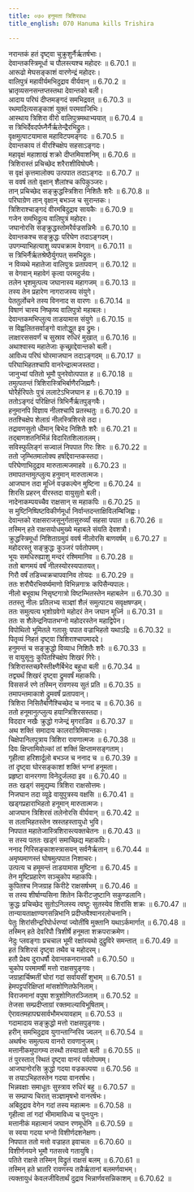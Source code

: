 ```yaml
---
title: ०७० हनुमता त्रिशिरवधः
title_english: 070 Hanuma kills Trishira

---
```



नरान्तकं हतं दृष्ट्वा चुक्रुशुर्नैर्ऋतर्षभाः।  
देवान्तकस्त्रिमूर्धा च पौलस्त्यश्च महोदरः ॥ 6.70.1 ॥   
आरूढो मेघसङ्काशं वारणेन्द्रं महोदरः।  
वालिपुत्रं महावीर्यमभिदुद्राव वीर्यवान् ॥ 6.70.2 ॥   
भ्रातृव्यसनसन्तप्तस्तथा देवान्तको बली।  
आदाय परिघं दीप्तमङ्गदं समभिद्रवत् ॥ 6.70.3 ॥   
रथमादित्यसङ्काशं युक्तं परमवाजिभिः।  
आस्थाय त्रिशिरा वीरो वालिपुत्रमथाभ्ययात् ॥ 6.70.4 ॥   
स त्रिभिर्देवदर्पघ्नैर्नैर्ऋतेन्द्रैरभिद्रुतः।  
वृक्षमुत्पाटयामास महाविटपमङ्गदः ॥ 6.70.5 ॥   
देवान्तकाय तं वीरश्चिक्षेप सहसाऽङ्गदः।  
महावृक्षं महाशाखं शक्रो दीप्तमिवाशनिम् ॥ 6.70.6 ॥   
त्रिशिरास्तं प्रचिच्छेद शरैराशीविषोपमैः।  
स वृक्षं कृत्तमालोक्य उत्पपात तदाऽङ्गदः ॥ 6.70.7 ॥   
स ववर्ष ततो वृक्षान् शैलांश्च कपिकुञ्जरः।  
तान् प्रचिच्छेद सङ्क्रुद्धस्त्रिशिरा निशितैः शरैः ॥ 6.70.8 ॥   
परिघाग्रेण तान् वृक्षान् बभञ्ज च सुरान्तकः।  
त्रिशिराश्चाङ्गदं वीरमबिदुद्राव सायकैः ॥ 6.70.9 ॥   
गजेन समभिद्रुत्य वालिपुत्रं महोदरः।  
जघानोरसि सङ्क्रुद्धस्तोमरैर्वज्रसन्निभैः ॥ 6.70.10 ॥   
देवान्तकश्च सङ्क्रुद्धः परिघेण तदाऽङ्गदम्।  
उपगम्याभिहत्याशु व्यपचक्राम वेगवान् ॥ 6.70.11 ॥   
स त्रिभिर्नैर्ऋतश्रेष्ठैर्युगपत् समभिद्रुतः।  
न विव्यथे महातेजा वालिपुत्रः प्रतापवान् ॥ 6.70.12 ॥   
स वेगवान् महावेगं कृत्वा परमदुर्जयः।  
तलेन भृशमुत्पत्य जघानास्य महागजम् ॥ 6.70.13 ॥   
तस्य तेन प्रहारेण नागराजस्य संयुगे।  
पेततुर्लोचने तस्य विननाद स वारणः ॥ 6.70.14 ॥   
विषाणं चास्य निष्कृष्य वालिपुत्रो महाबलः।  
देवान्तकमभिप्लुत्य ताडयामास संयुगे ॥ 6.70.15 ॥   
स विह्वलितसर्वाङ्गो वातोद्धूत इव द्रुमः।  
लाक्षारससवर्णं च सुस्राव रुधिरं मुखात् ॥ 6.70.16 ॥   
अथाश्वास्य महातेजाः कृच्छ्राद्देवान्तको बली।  
आविध्य परिघं घोरमाजघान तदाऽङ्गदम् ॥ 6.70.17 ॥   
परिघाभिहतश्चापि वानरेन्द्रात्मजस्तदा।  
जानुभ्यां पतितो भूमौ पुनरेवोत्पपात ह ॥ 6.70.18 ॥   
तमुत्पतन्तं त्रिशिरास्त्रिभिर्बाणैरजिह्मगैः।  
घोरैर्हरिपतेः पुत्रं ललाटेऽभिजघान ह ॥ 6.70.19 ॥   
ततोऽङ्गदं परिक्षिप्तं त्रिभिर्नैर्ऋतपुङ्गवैः।  
हनुमानपि विज्ञाय नीलश्चापि प्रतस्थतुः ॥ 6.70.20 ॥   
ततश्चिक्षेप शेलाग्रं नीलस्त्रिशिरसे तदा।  
तद्रावणसुतो धीमान् बिभेद निशितैः शरैः ॥ 6.70.21 ॥   
तद्बाणशतनिर्भिन्नं विदारितशिलातलम्।  
सविस्फुलिङ्गं सज्वालं निपपात गिरः शिरः ॥ 6.70.22 ॥   
ततो जृम्भितमालोक्य हर्षाद्देवान्तकस्तदा।  
परिघेणाभिदुद्राव मारुतात्मजमाहवे ॥ 6.70.23 ॥   
तमापतन्तमुत्प्लुत्य हनुमान् मारुतात्मजः।  
आजघान तदा मूर्ध्नि वज्रकल्पेन मुष्टिना ॥ 6.70.24 ॥   
शिरसि प्रहरन् वीरस्तदा वायुसुतो बली।  
नादेनाकम्पयच्चैव राक्षसान् स महाकपिः ॥ 6.70.25 ॥   
स मुष्टिनिष्पिष्टविकीर्णमूर्धा निर्वान्तदन्ताक्षिविलम्बिजिह्वः।  
देवान्तको राक्षसराजसूनुर्गतासुरुर्व्यां सहसा पपात ॥ 6.70.26 ॥   
तस्मिन् हते राक्षसयोधमुख्ये महाबले संयति देवशत्रौ।  
क्रुद्धस्त्रिमूर्धा निशिताग्रमुग्रं ववर्ष नीलोरसि बाणवर्षम् ॥ 6.70.27 ॥   
महोदरस्तु सङ्क्रुद्धः कुञ्जरं पर्वतोपमम्।  
भूयः समधिरुह्याशु मन्दरं रश्मिमानिव ॥ 6.70.28 ॥   
ततो बाणमयं वर्षं नीलस्योरस्यपातयत्।  
गिरौ वर्षं तडिच्चक्रचापवानिव तोयदः ॥ 6.70.29 ॥   
ततः शरौघैरभिवर्ष्यमाणो विभिन्नगात्रः कपिसैन्यपालः।  
नीलो बभूवाथ निसृष्टगात्रो विष्टम्भितस्तेन महाबलेन ॥ 6.70.30 ॥   
ततस्तु नीलः प्रतिलभ्य सञ्ज्ञां शैलं समुत्पाट्य सवृक्षषण्डम्।  
ततः समुत्पत्य भृशोग्रवेगो महोदरं तेन जघान मूर्ध्नि ॥ 6.70.31 ॥   
ततः स शैलेन्द्रनिपातभग्नो महोदरस्तेन महाद्विपेन।  
विपोथितो भूमितले गतासुः पपात वज्राभिहतो यथाऽद्रिः ॥ 6.70.32 ॥   
पितृव्यं निहतं दृष्ट्वा त्रिशिराश्चापमाददे।  
हनुमन्तं च सङ्क्रुद्धो विव्याध निशितैः शरैः ॥ 6.70.33 ॥   
स वायुसूनुः कुपितश्चिक्षेप शिखरं गिरेः।  
त्रिशिरास्तच्छरैस्तीक्ष्णैर्बिभेद बहुधा बली ॥ 6.70.34 ॥   
तद्व्यर्थं शिखरं दृष्ट्वा द्रुमवर्षं महाकपिः।  
विससर्ज रणे तस्मिन् रावणस्य सुतं प्रति ॥ 6.70.35 ॥   
तमापन्तमाकाशे द्रुमवर्षं प्रतापवान्।  
त्रिशिरा निसितैर्बाणैश्चिच्छेद च ननाद च ॥ 6.70.36 ॥   
ततो हनूमानुत्प्लुत्य हयान्त्रिशिरसस्तदा।  
विददार नखैः क्रुद्धो गजेन्द्रं मृगराडिव ॥ 6.70.37 ॥   
अथ शक्तिं समादाय कालरात्रिमिवान्तकः।  
चिक्षेपानिलपुत्राय त्रिशिरा रावणात्मजः ॥ 6.70.38 ॥   
दिवः क्षिप्तामिवोल्कां तां शक्तिं क्षिप्तामसङ्गताम्।  
गृहीत्वा हरिशार्दूलो बभञ्ज च ननाद च ॥ 6.70.39 ॥   
तां दृष्ट्वा घोरसङ्काशां शक्तिं भग्नां हनूमता।  
प्रहृष्टा वानरगणा विनेदुर्जलदा इव ॥ 6.70.40 ॥   
ततः खड्गं समुद्यम्य त्रिशिरा राक्षसोत्तमः।  
निजघान तदा व्यूढे वायुपुत्रस्य वक्षसि ॥ 6.70.41 ॥   
खड्गप्रहाराभिहतो हनूमान् मारुतात्मजः।  
आजघान त्रिशिरसं तलेनोरसि वीर्यवान् ॥ 6.70.42 ॥   
स तलाभिहतस्तेन स्रस्तहस्तायुधो भुवि।  
निपपात महातेजास्त्रिशिरास्त्यक्तचेतनः ॥ 6.70.43 ॥   
स तस्य पततः खड्गं समाच्छिद्य महाकपिः।  
ननाद गिरिसङ्काशस्त्रासयन् सर्वनैर्ऋतान् ॥ 6.70.44 ॥   
अमृष्यमाणस्तं घोषमुत्पपात निशाचरः।  
उत्पत्य च हमूमन्तं ताडयामास मुष्टिना ॥ 6.70.45 ॥   
तेन मुष्टिप्रहारेण सञ्चुकोप महाकपिः।  
कुपितश्च निजग्राह किरीटे राक्षसर्षभम् ॥ 6.70.46 ॥   
स तस्य शीर्षाण्यसिना शितेन किरीटजुष्टानि सकुण्डलानि।  
क्रुद्धः प्रचिच्छेद सुतोऽनिलस्य त्वष्टुः सुतस्येव शिरांसि शक्रः ॥ 6.70.47 ॥   
तान्यायताक्षाण्यगसन्निभानि प्रदीप्तवैश्वानरलोचनानि।  
पेतुः शिरांसीन्द्ररिपोर्धरण्यां ज्योतींषि मुक्तानि यथाऽर्कमार्गात् ॥ 6.70.48 ॥   
तस्मिन् हते देवरिपौ त्रिशीर्षे हनूमता शक्रपराक्रमेण।  
नेदुः प्लवङ्गाः प्रचचाल भूमी रक्षांस्यथो दुद्रुविरे समन्तात् ॥ 6.70.49 ॥   
हतं त्रिशिरसं दृष्ट्वा तथैव च महोदरम्।  
हतौ प्रेक्ष्य दुराधर्षौ देवान्तकनरान्तकौ ॥ 6.70.50 ॥   
चुकोप परमामर्षी मत्तो राक्षसपुङ्गवः।  
जग्राहार्चिष्मतीं घोरां गदां सर्वायसीं शुभाम् ॥ 6.70.51 ॥   
हेमपट्टपरिक्षिप्तां मांसशोणितफेनिलाम्।  
विराजमानां वपुषा शत्रुशोणितरञ्जिताम् ॥ 6.70.52 ॥   
तेजसा सम्प्रदीप्ताग्रां रक्तमाल्याविभूषिताम्।  
ऐरावतमहापद्मसार्वभौमभयावहाम् ॥ 6.70.53 ॥   
गदामादाय सङ्क्रुद्धो मत्तो राक्षसपुङ्गवः।  
हरीन् समभिदुद्राव युगान्ताग्निरिव ज्वलन् ॥ 6.70.54 ॥   
अथर्षभः समुत्पत्य वानरो रावणानुजम्।  
मत्तानीकमुपागम्य तस्थौ तस्याग्रतो बली ॥ 6.70.55 ॥   
तं पुरस्तात् स्थितं दृष्ट्वा वानरं पर्वतोपमम्।  
आजघानोरसि क्रुद्धो गदया वज्रकल्पया ॥ 6.70.56 ॥   
स तयाऽभिहतस्तेन गदया वानरर्षभः।  
भिन्नवक्षाः समाधूतः सुस्त्राव रुधिरं बहु ॥ 6.70.57 ॥   
स सम्प्राप्य चिरात् सञ्ज्ञामृषभो वानरर्षभः।  
अबिदुद्राव वेगेन गदां तस्य महात्मनः ॥ 6.70.58 ॥   
गृहीत्वा तां गदां भीमामाविध्य च पुनःपुनः।  
मत्तानीकं महात्मानं जघान रणमूर्धनि ॥ 6.70.59 ॥   
स स्वया गदया भग्नो विशीर्णदशनेक्षणः।  
निपपात ततो मत्तो वज्राहत इवाचलः ॥ 6.70.60 ॥   
विशीर्णनयने भूमौ गतसत्त्वे गतायुषि।  
पतिते राक्षसे तस्मिन् विद्रुतं राक्षसं बलम् ॥ 6.70.61 ॥   
तस्मिन् हते भ्रातरि रावणस्य तन्नैर्ऋतानां बलमर्णवाभम्।  
त्यक्तायुधं केवलजीवितार्थं दुद्राव भिन्नार्णवसन्निकाशम् ॥ 6.70.62 ॥   